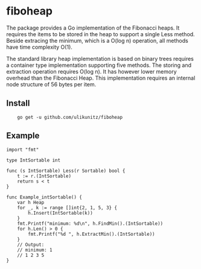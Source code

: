 # fiboheap

The package provides a Go implementation of the Fibonacci heaps. It
requires the items to be stored in the heap to support a single Less
method. Beside extracing the minimum, which is a O(log n) operation, all
methods have time complexity O(1).

The standard library heap implementation is based on binary trees
requires a container type implementation supporting five methods. The
storing and extraction operation requires O(log n). It has however lower 
memory overhead than the Fibonacci Heap. This implementation requires an
internal node structure of 56 bytes per item.

## Install

```
    go get -u github.com/ulikunitz/fiboheap
```

## Example

```
import "fmt"

type IntSortable int

func (s IntSortable) Less(r Sortable) bool {
	t := r.(IntSortable)
	return s < t
}

func Example_intSortable() {
	var h Heap
	for _, k := range []int{2, 1, 5, 3} {
		h.Insert(IntSortable(k))
	}
	fmt.Printf("minimum: %d\n", h.FindMin().(IntSortable))
	for h.Len() > 0 {
		fmt.Printf("%d ", h.ExtractMin().(IntSortable))
	}
	// Output:
	// minimum: 1
	// 1 2 3 5
}
```

